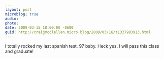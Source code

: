 ```yaml
---
layout: post
microblog: true
audio: 
photo: 
date: 2009-03-15 18:00:00 -0600
guid: http://craigmcclellan.micro.blog/2009/03/16/t1337983913.html
---
```

I totally rocked my last spanish test.  97 baby.  Heck yes.  I will pass this class and graduate!

